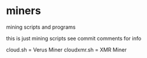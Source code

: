 # miners
mining scripts and programs


this is just mining scripts
see commit comments for info

cloud.sh      = Verus Miner
cloudxmr.sh   = XMR Miner
